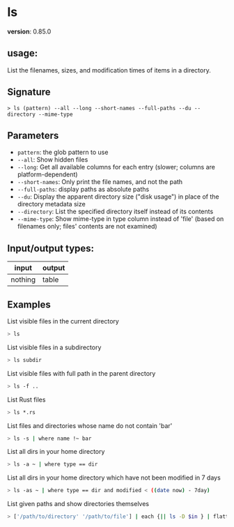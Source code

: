 # ls

**version**: 0.85.0

## **usage**:

List the filenames, sizes, and modification times of items in a directory.

## Signature

`> ls (pattern) --all --long --short-names --full-paths --du --directory --mime-type`

## Parameters

- `pattern`: the glob pattern to use
- `--all`: Show hidden files
- `--long`: Get all available columns for each entry (slower; columns are platform-dependent)
- `--short-names`: Only print the file names, and not the path
- `--full-paths`: display paths as absolute paths
- `--du`: Display the apparent directory size ("disk usage") in place of the directory metadata size
- `--directory`: List the specified directory itself instead of its contents
- `--mime-type`: Show mime-type in type column instead of 'file' (based on filenames only; files' contents are not examined)

## Input/output types:

| input   | output |
| ------- | ------ |
| nothing | table  |

## Examples

List visible files in the current directory

```bash
> ls
```

List visible files in a subdirectory

```bash
> ls subdir
```

List visible files with full path in the parent directory

```bash
> ls -f ..
```

List Rust files

```bash
> ls *.rs
```

List files and directories whose name do not contain 'bar'

```bash
> ls -s | where name !~ bar
```

List all dirs in your home directory

```bash
> ls -a ~ | where type == dir
```

List all dirs in your home directory which have not been modified in 7 days

```bash
> ls -as ~ | where type == dir and modified < ((date now) - 7day)
```

List given paths and show directories themselves

```bash
> ['/path/to/directory' '/path/to/file'] | each {|| ls -D $in } | flatten
```
